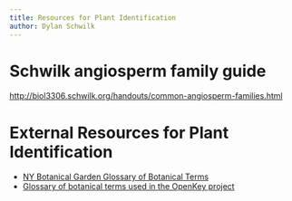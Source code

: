 ```yaml
---
title: Resources for Plant Identification
author: Dylan Schwilk
---
```


# Schwilk angiosperm family guide

http://biol3306.schwilk.org/handouts/common-angiosperm-families.html

# External Resources for Plant Identification
- [NY Botanical Garden Glossary of Botanical Terms](http://sweetgum.nybg.org/science/glossary/)
- [Glossary of botanical terms used in the OpenKey project](https://www.ibiblio.org/openkey/intkey/web/glossary.pdf) 

